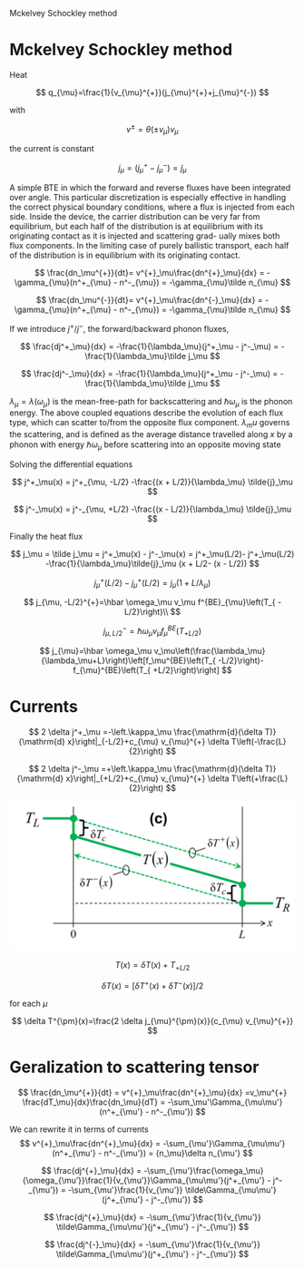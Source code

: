 Mckelvey Schockley method

# Mckelvey Schockley method

Heat

$$
q_{\mu}=\frac{1}{v_{\mu}^{+}}(j_{\mu}^{+}+j_{\mu}^{-})
$$

with

$$
v^\pm=\theta(\pm v_\mu)v_\mu
$$

the current is constant

$$
j_\mu = (j^+_\mu-j^-_\mu)=\tilde j_\mu
$$

A simple BTE in which the forward and reverse fluxes have been integrated over angle. This particular discretization is especially effective in handling the correct physical boundary conditions, where a flux is injected from each side. Inside the device, the carrier distribution can be very far from equilibrium, but each half of the distribution is at equilibrium with its originating contact as it is injected and scattering grad- ually mixes both flux components. In the limiting case of purely ballistic transport, each half of the distribution is in equilibrium with its originating contact.

$$
\frac{dn_\mu^{+}}{dt}= v^{+}_\mu\frac{dn^{+}_\mu}{dx} = -\gamma_{\mu}(n^+_{\mu} - n^-_{\mu}) =  -\gamma_{\mu}\tilde n_{\mu}
$$

$$
\frac{dn_\mu^{-}}{dt}= v^{+}_\mu\frac{dn^{-}_\mu}{dx} = -\gamma_{\mu}(n^+_{\mu} - n^-_{\mu}) =  -\gamma_{\mu}\tilde n_{\mu}
$$

If we introduce $j^+/j^−$, the forward/backward phonon fluxes,

$$
\frac{dj^+_\mu}{dx} = -\frac{1}{\lambda_\mu}(j^+_\mu - j^-_\mu) =  -\frac{1}{\lambda_\mu}\tilde j_\mu
$$

$$
\frac{dj^-_\mu}{dx} = -\frac{1}{\lambda_\mu}(j^+_\mu - j^-_\mu) =  -\frac{1}{\lambda_\mu}\tilde j_\mu
$$

$\lambda_\mu=\lambda( \omega_\mu)$ is the mean-free-path for backscattering and $\hbar \omega_\mu$ is the phonon energy. The above coupled equations describe the evolution of each flux type, which can scatter to/from the opposite flux component. $\lambda_mu$ governs the scattering, and is defined as the average distance travelled along $x$ by a phonon with energy $\hbar \omega_\mu$ before scattering into an opposite moving state

Solving the differential equations

$$
j^+_\mu(x) = j^+_{\mu, -L/2} -\frac{(x + L/2)}{\lambda_\mu} \tilde{j}_\mu
$$

$$
j^-_\mu(x) = j^-_{\mu, +L/2} -\frac{(x - L/2)}{\lambda_\mu} \tilde{j}_\mu
$$

Finally the heat flux

$$
j_\mu = \tilde j_\mu = j^+_\mu(x) - j^-_\mu(x)
= j^+_\mu(L/2)- j^+_\mu(L/2) 
-\frac{1}{\lambda_\mu}\tilde{j}_\mu (x + L/2-  (x - L/2))
$$

$$
j^+_\mu(L/2)- j^+_\mu(L/2) =
j_\mu( 1
+L/\lambda_\mu)
$$

$$
j_{\mu, -L/2}^{+}=\hbar \omega_\mu v_\mu f^{BE}_{\mu}\left(T_{ -L/2}\right)\\
$$

$$
j_{\mu, L/2}^{-}=\hbar \omega_\mu v_\mu f^{BE}_{\mu}\left(T_{+ L/2}\right)
$$

$$
j_{\mu}=\hbar \omega_\mu v_\mu\left(\frac{\lambda_\mu}{\lambda_\mu+L}\right)\left[f_\mu^{BE}\left(T_{ -L/2}\right)-
f_{\mu}^{BE}\left(T_{ +L/2}\right)\right]
$$

# Currents 
$$
2 \delta j^+_\mu =-\left.\kappa_\mu \frac{\mathrm{d}(\delta T)}{\mathrm{d} x}\right|_{-L/2}+c_{\mu} v_{\mu}^{+} \delta T\left(-\frac{L}{2}\right) 
$$

$$
2 \delta j^-_\mu =+\left.\kappa_\mu \frac{\mathrm{d}(\delta T)}{\mathrm{d} x}\right|_{+L/2}+c_{\mu} v_{\mu}^{+} \delta T\left(+\frac{L}{2}\right)
$$

![ff5ccc2f0de5d6ab2783d05264047152.png](_resources/ffb896b9bb7245bbab9f5e0c45f985ff.png)

$$
T(x)=\delta T(x)+T_{+ L/2}
$$

$$
\delta T(x)=\left[\delta T^{+}(x)+\delta T^{-}(x)\right] / 2
$$

for each $\mu$

$$
\delta T^{\pm}(x)=\frac{2 \delta j_{\mu}^{\pm}(x)}{c_{\mu} v_{\mu}^{+}}
$$

# Geralization to scattering tensor
$$
\frac{dn_\mu^{+}}{dt} = v^{+}_\mu\frac{dn^{+}_\mu}{dx} =v_\mu^{+} \frac{dT_\mu}{dx}\frac{dn_\mu}{dT} = -\sum_\mu'\Gamma_{\mu\mu'}(n^+_{\mu'} - n^-_{\mu’})
$$


We can rewrite it in terms of currents
$$
 v^{+}_\mu\frac{dn^{+}_\mu}{dx} 
 = -\sum_{\mu'}\Gamma_{\mu\mu'}(n^+_{\mu'} - n^-_{\mu’}) = 
{n_\mu}\delta n_{\mu'}
$$

$$
\frac{dj^{+}_\mu}{dx} 
 = -\sum_{\mu'}\frac{\omega_\mu}{\omega_{\mu’}}\frac{1}{v_{\mu’}}\Gamma_{\mu\mu'}(j^+_{\mu'} - j^-_{\mu’})
 = -\sum_{\mu'}\frac{1}{v_{\mu’}} \tilde\Gamma_{\mu\mu'}(j^+_{\mu'} - j^-_{\mu’})
$$

$$
\frac{dj^{+}_\mu}{dx} 
 = -\sum_{\mu'}\frac{1}{v_{\mu’}} \tilde\Gamma_{\mu\mu'}(j^+_{\mu'} - j^-_{\mu’})
$$

$$
\frac{dj^{-}_\mu}{dx} 
 = -\sum_{\mu'}\frac{1}{v_{\mu’}} \tilde\Gamma_{\mu\mu'}(j^+_{\mu'} - j^-_{\mu’})
$$